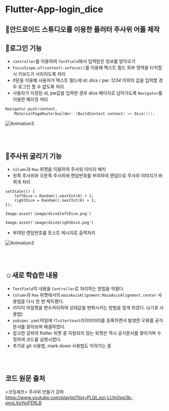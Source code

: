 Flutter-App-login_dice
==================

📱안드로이드 스튜디오를 이용한 플러터 주사위 어플 제작
-------------------

## 🏡로그인 기능
* `controller`를 이용하여 `TextField`에서 입력받은 정보를 받아오기
* `FocusScope.of(context).unfocus()`를 이용해 텍스트 필드 외부 영역을 터치할 시 키보드가 사라지도록 처리
* if문을 이용해 사용자가 텍스트 필드에 *id: dice / pw: 1234* 이외의 값을 입력할 경우 로그인 할 수 없도록 처리
* 사용자가 지정된 id, pw값을 입력한 경우 dice 페이지로 넘어가도록 `Navigator`를 이용한 페이징 처리
```kotlin
Navigator.push(context, 
    MaterialPageRoute(builder: (BuildContext context) => Dice()));
```
![Animation3](https://user-images.githubusercontent.com/51500821/147416156-dd2c57ce-762d-4056-b64f-549d6316ea0f.gif)


<br/><br/>
## 🎲주사위 굴리기 기능
* `Column`과 `Row` 위젯을 이용하여 주사위 이미지 배치
* 왼쪽 주사위와 오른쪽 주사위에 랜덤번호를 부여하여 랜덤으로 주사위 이미지가 바뀌게 처리
```
setState(() {
    leftDice = Random().nextInt(6) + 1;
    rightDice = Random().nextInt(6) + 1;
});
```
```
Image.asset('image/dice$leftDice.png')
```
```
Image.asset('image/dice$rightDice.png')
```
* 부여된 랜덤번호를 토스트 메시지로 출력처리

![Animation3](https://user-images.githubusercontent.com/51500821/147416223-1fb9c0e8-edfb-45b0-801a-5f185e692673.gif)



<br/><br/>
## ☺새로 학습한 내용
* `TextField`의 내용을 `Controller`로 처리하는 방법을 익혔다.
* `Column`과 `Row` 위젯에서의 `mainAxisAlignment:MainAxisAlignment.center` 사용법을 다시 한 번 체득했다. 
* 이미지 파일명을 변수처리하여 상태값을 변화시키는 방법을 알게 되었다. (`$`기호 사용법)
* `pubspec.yaml`파일에 `fluttertoast`라이브러리를 등록하면서 발생한 오류를 공식문서를 찾아보며 해결하였다.
* 참고한 강좌의 flutter 위젯 중 지원되지 않는 위젯은 역시 공식문서를 찾아가며 수정하여 코드를 실행시켰다.
* 추가로 git 사용법, mark down 사용법도 익혀가는 중



</br></br>
## 코드 원문 출처
<코딩셰프> 주사위 만들기 강좌 </br>
<https://www.youtube.com/playlist?list=PLQt_pzi-LLfoOpp3b-pnnLXgYpiFEftLB> 


